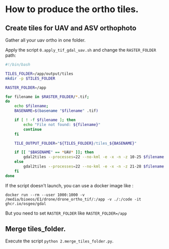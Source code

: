# How to produce the ortho tiles.


## Create tiles for UAV and ASV orthophoto

Gather all your uav ortho in one folder.

Apply the script `0.apply_tif_gdal_uav.sh` and change the `RASTER_FOLDER` path:
```bash
#!/bin/bash

TILES_FOLDER=/app/output/tiles
mkdir -p $TILES_FOLDER

RASTER_FOLDER=/app

for filename in $RASTER_FOLDER/*.tif;
do
    echo $filename;
    BASENAME=$(basename "$filename" .tif)

    if [ ! -f $filename ]; then
        echo "File not found: ${filename}"
        continue
    fi

    TILE_OUTPUT_FOLDER="${TILES_FOLDER}/tiles_${BASENAME}"

    if [[ "$BASENAME" == *UAV* ]]; then
        gdal2tiles --processes=22 --no-kml -e -x -n -z 10-25 $filename $TILE_OUTPUT_FOLDER
    else
        gdal2tiles --processes=22 --no-kml -e -x -n -z 21-28 $filename $TILE_OUTPUT_FOLDER
    fi
done

```

If the script doesn't launch, you can use a docker image like : 

`docker run --rm --user 1000:1000 -v /media/bioeos/E1/drone/drone_ortho_tif/:/app -v ./:/code -it ghcr.io/osgeo/gdal`

But you need to set `RASTER_FOLDER` like `RASTER_FOLDER=/app`



## Merge tiles_folder.

Execute the script `python 2.merge_tiles_folder.py`. 